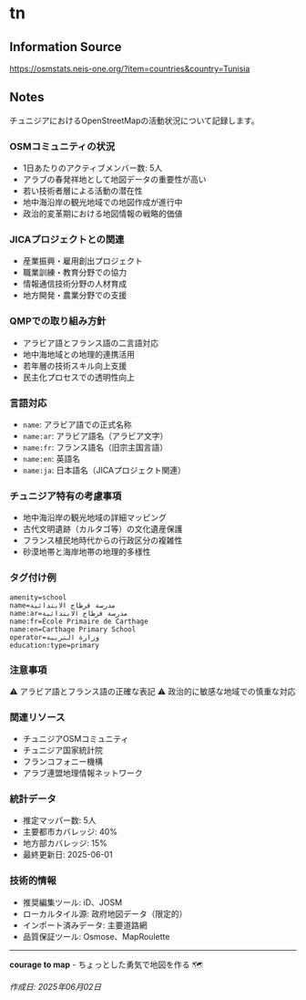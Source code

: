 # tn

## Information Source
https://osmstats.neis-one.org/?item=countries&country=Tunisia

## Notes
チュニジアにおけるOpenStreetMapの活動状況について記録します。

### OSMコミュニティの状況
- 1日あたりのアクティブメンバー数: 5人
- アラブの春発祥地として地図データの重要性が高い
- 若い技術者層による活動の潜在性
- 地中海沿岸の観光地域での地図作成が進行中
- 政治的変革期における地図情報の戦略的価値

### JICAプロジェクトとの関連
- 産業振興・雇用創出プロジェクト
- 職業訓練・教育分野での協力
- 情報通信技術分野の人材育成
- 地方開発・農業分野での支援

### QMPでの取り組み方針
- アラビア語とフランス語の二言語対応
- 地中海地域との地理的連携活用
- 若年層の技術スキル向上支援
- 民主化プロセスでの透明性向上

### 言語対応
- `name`: アラビア語での正式名称
- `name:ar`: アラビア語名（アラビア文字）
- `name:fr`: フランス語名（旧宗主国言語）
- `name:en`: 英語名
- `name:ja`: 日本語名（JICAプロジェクト関連）

### チュニジア特有の考慮事項
- 地中海沿岸の観光地域の詳細マッピング
- 古代文明遺跡（カルタゴ等）の文化遺産保護
- フランス植民地時代からの行政区分の複雑性
- 砂漠地帯と海岸地帯の地理的多様性

### タグ付け例
```
amenity=school
name=مدرسة قرطاج الابتدائية
name:ar=مدرسة قرطاج الابتدائية
name:fr=École Primaire de Carthage
name:en=Carthage Primary School
operator=وزارة التربية
education:type=primary
```

### 注意事項
⚠️ アラビア語とフランス語の正確な表記
⚠️ 政治的に敏感な地域での慎重な対応

### 関連リソース
- チュニジアOSMコミュニティ
- チュニジア国家統計院
- フランコフォニー機構
- アラブ連盟地理情報ネットワーク

### 統計データ
- 推定マッパー数: 5人
- 主要都市カバレッジ: 40%
- 地方部カバレッジ: 15%
- 最終更新日: 2025-06-01

### 技術的情報
- 推奨編集ツール: iD、JOSM
- ローカルタイル源: 政府地図データ（限定的）
- インポート済みデータ: 主要道路網
- 品質保証ツール: Osmose、MapRoulette

---

**courage to map** - ちょっとした勇気で地図を作る 🗺️

*作成日: 2025年06月02日*
